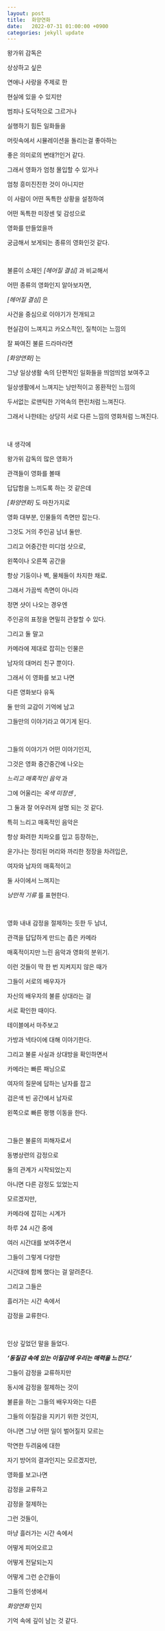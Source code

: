 ```yaml
---
layout: post
title:  화양연화
date:   2022-07-31 01:00:00 +0900
categories: jekyll update
---
```


왕가위 감독은

상상하고 싶은

연애나 사랑을 주제로 한

현실에 있을 수 있지만

범죄나 도덕적으로 그르거나

실행하기 힘든 일화들을

머릿속에서 시뮬레이션을 돌리는걸 좋아하는

좋은 의미로의 변태?!인거 같다.

그래서 영화가 엄청 몰입할 수 있거나

엄청 흥미진진한 것이 아니지만

이 사람이 어떤 독특한 상황을 설정하여

어떤 독특한 미장센 및 감성으로

영화를 만들었을까

궁금해서 보게되는 종류의 영화인것 같다.

&nbsp; &nbsp; &nbsp;

불륜이 소재인 *[헤어질 결심]* 과 비교해서

어떤 종류의 영화인지 알아보자면,

*[헤어질 결심]* 은

사건을 중심으로 이야기가 전개되고

현실감이 느껴지고 카오스적인, 질척이는 느낌의

잘 짜여진 불륜 드라마라면

*[화양연화]* 는

그냥 일상생활 속의 단편적인 일화들을 띄엄띄엄 보여주고

일상생활에서 느껴지는 낭만적이고 몽환적인 느낌의

두서없는 로맨틱한 기억속의 편린처럼 느껴진다.

그래서 나한테는 상당히 서로 다른 느낌의 영화처럼 느껴진다.

&nbsp; &nbsp; &nbsp;

내 생각에

왕가위 감독의 많은 영화가

관객들이 영화를 볼때

답답함을 느끼도록 하는 것 같은데

*[화양연화]* 도 마찬가지로

영화 대부분, 인물들의 측면만 잡는다.

그것도 거의 주인공 남녀 둘만.

그리고 어중간한 미디엄 샷으로,

왼쪽이나 오른쪽 공간을

항상 기둥이나 벽, 물체들이 차지한 채로.

그래서 가끔씩 측면이 아니라

정면 샷이 나오는 경우엔

주인공의 표정을 면밀히 관찰할 수 있다.

그리고 둘 말고

카메라에 제대로 잡히는 인물은

남자의 대머리 친구 뿐이다.

그래서 이 영화를 보고 나면

다른 영화보다 유독

둘 만의 교감이 기억에 남고

그들만의 이야기라고 여기게 된다.

&nbsp; &nbsp; &nbsp;

그들의 이야기가 어떤 이야기인지,

그것은 영화 중간중간에 나오는

*느리고 매혹적인 음악* 과

그에 어울리는 *옥색 미장센 ,*

그 둘과 잘 어우러져 설명 되는 것 같다.

특히 느리고 매혹적인 음악은

항상 화려한 치파오를 입고 등장하는,

윤기나는 정리된 머리와 까리한 정장을 차려입은,

여자와 남자의 매혹적이고

둘 사이에서 느껴지는

*낭만적 기류* 를 표현한다.

&nbsp; &nbsp; &nbsp;

영화 내내 감정을 절제하는 듯한 두 남녀,

관객을 답답하게 만드는 좁은 카메라

매혹적이지만 느린 음악과 영화의 분위기.

이런 것들이 딱 한 번 지켜지지 않은 때가

그들이 서로의 배우자가

자신의 배우자의 불륜 상대라는 걸

서로 확인한 때이다.

테이블에서 마주보고

가방과 넥타이에 대해 이야기한다.

그리고 불륜 사실과 상대방을 확인하면서

카메라는 빠른 패닝으로

여자의 질문에 답하는 남자를 잡고

검은색 빈 공간에서 남자로

왼쪽으로 빠른 평행 이동을 한다.

&nbsp; &nbsp; &nbsp;

그들은 불륜의 피해자로서

동병상련의 감정으로

둘의 관계가 시작되었는지

아니면 다른 감정도 있었는지

모르겠지만,

카메라에 잡히는 시계가

하루 24 시간 중에

여러 시간대를 보여주면서

그들이 그렇게 다양한

시간대에 함께 했다는 걸 알려준다.

그리고 그들은

흘러가는 시간 속에서

감정을 교류한다.

&nbsp; &nbsp; &nbsp;

인상 깊었던 말을 들었다.

***‘동질감 속에 있는 이질감에 우리는 매력을 느낀다.’***

그들이 감정을 교류하지만

동시에 감정을 절제하는 것이

불륜을 하는 그들의 배우자와는 다른

그들의 이질감을 지키기 위한 것인지,

아니면 그냥 어떤 일이 벌어질지 모르는

막연한 두려움에 대한

자기 방어의 결과인지는 모르겠지만,

영화를 보고나면

감정을 교류하고

감정을 절제하는

그런 것들이,

마냥 흘러가는 시간 속에서

어떻게 피어오르고

어떻게 전달되는지

어떻게 그런 순간들이

그들의 인생에서

*화양연화* 인지

기억 속에 깊이 남는 것 같다.
